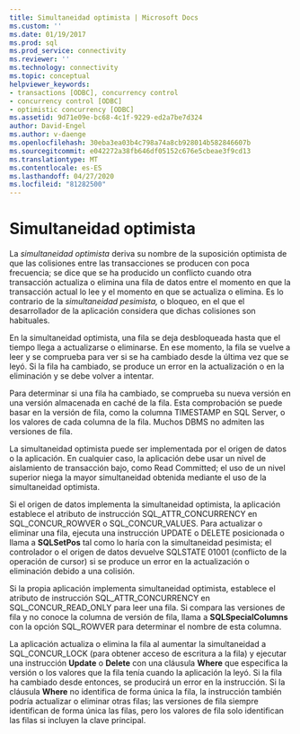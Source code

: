```yaml
---
title: Simultaneidad optimista | Microsoft Docs
ms.custom: ''
ms.date: 01/19/2017
ms.prod: sql
ms.prod_service: connectivity
ms.reviewer: ''
ms.technology: connectivity
ms.topic: conceptual
helpviewer_keywords:
- transactions [ODBC], concurrency control
- concurrency control [ODBC]
- optimistic concurrency [ODBC]
ms.assetid: 9d71e09e-bc68-4c1f-9229-ed2a7be7d324
author: David-Engel
ms.author: v-daenge
ms.openlocfilehash: 30eba3ea03b4c798a74a8cb928014b582846607b
ms.sourcegitcommit: e042272a38fb646df05152c676e5cbeae3f9cd13
ms.translationtype: MT
ms.contentlocale: es-ES
ms.lasthandoff: 04/27/2020
ms.locfileid: "81282500"
---
```

# <a name="optimistic-concurrency"></a>Simultaneidad optimista
La *simultaneidad optimista* deriva su nombre de la suposición optimista de que las colisiones entre las transacciones se producen con poca frecuencia; se dice que se ha producido un conflicto cuando otra transacción actualiza o elimina una fila de datos entre el momento en que la transacción actual lo lee y el momento en que se actualiza o elimina. Es lo contrario de la *simultaneidad pesimista,* o bloqueo, en el que el desarrollador de la aplicación considera que dichas colisiones son habituales.  
  
 En la simultaneidad optimista, una fila se deja desbloqueada hasta que el tiempo llega a actualizarse o eliminarse. En ese momento, la fila se vuelve a leer y se comprueba para ver si se ha cambiado desde la última vez que se leyó. Si la fila ha cambiado, se produce un error en la actualización o en la eliminación y se debe volver a intentar.  
  
 Para determinar si una fila ha cambiado, se comprueba su nueva versión en una versión almacenada en caché de la fila. Esta comprobación se puede basar en la versión de fila, como la columna TIMESTAMP en SQL Server, o los valores de cada columna de la fila. Muchos DBMS no admiten las versiones de fila.  
  
 La simultaneidad optimista puede ser implementada por el origen de datos o la aplicación. En cualquier caso, la aplicación debe usar un nivel de aislamiento de transacción bajo, como Read Committed; el uso de un nivel superior niega la mayor simultaneidad obtenida mediante el uso de la simultaneidad optimista.  
  
 Si el origen de datos implementa la simultaneidad optimista, la aplicación establece el atributo de instrucción SQL_ATTR_CONCURRENCY en SQL_CONCUR_ROWVER o SQL_CONCUR_VALUES. Para actualizar o eliminar una fila, ejecuta una instrucción UPDATE o DELETE posicionada o llama a **SQLSetPos** tal como lo haría con la simultaneidad pesimista; el controlador o el origen de datos devuelve SQLSTATE 01001 (conflicto de la operación de cursor) si se produce un error en la actualización o eliminación debido a una colisión.  
  
 Si la propia aplicación implementa simultaneidad optimista, establece el atributo de instrucción SQL_ATTR_CONCURRENCY en SQL_CONCUR_READ_ONLY para leer una fila. Si compara las versiones de fila y no conoce la columna de versión de fila, llama a **SQLSpecialColumns** con la opción SQL_ROWVER para determinar el nombre de esta columna.  
  
 La aplicación actualiza o elimina la fila al aumentar la simultaneidad a SQL_CONCUR_LOCK (para obtener acceso de escritura a la fila) y ejecutar una instrucción **Update** o **Delete** con una cláusula **Where** que especifica la versión o los valores que la fila tenía cuando la aplicación la leyó. Si la fila ha cambiado desde entonces, se producirá un error en la instrucción. Si la cláusula **Where** no identifica de forma única la fila, la instrucción también podría actualizar o eliminar otras filas; las versiones de fila siempre identifican de forma única las filas, pero los valores de fila solo identifican las filas si incluyen la clave principal.
